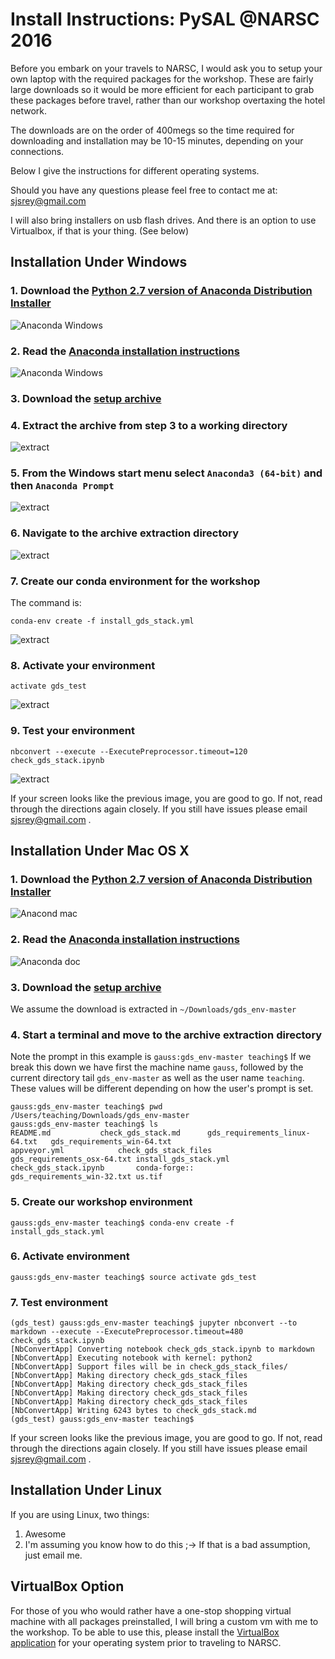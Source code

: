 # Install Instructions: PySAL @NARSC 2016


 Before you embark on your travels to NARSC, I would ask you to setup your own laptop with the required packages for the workshop. These are fairly large downloads so it would be more efficient for each participant to grab these packages before travel, rather than our workshop overtaxing the hotel network.

The downloads are on the order of 400megs so the time required for downloading and installation may be 10-15 minutes, depending on your connections.

Below I give the instructions for different operating systems.

Should you have any questions please feel free to contact me at: <sjsrey@gmail.com>


I will also bring installers on usb flash drives. And there is an option to use Virtualbox, if that is your thing. (See below)


## Installation Under Windows

### 1. Download the [Python 2.7 version of Anaconda Distribution Installer](https://repo.continuum.io/archive/Anaconda2-4.2.0-Windows-x86_64.exe)

![Anaconda Windows](figs/readmefigs/acdwindows.PNG)

### 2. Read the [Anaconda installation instructions](https://docs.continuum.io/anaconda/install)

![Anaconda Windows](figs/readmefigs/acdwindows1.png)

### 3. Download the [setup archive](  https://github.com/sjsrey/gds_env/archive/master.zip)


### 4. Extract the archive from step 3 to a working directory

![extract](figs/readmefigs/archive1.PNG)

### 5. From the Windows start menu select `Anaconda3 (64-bit)` and then `Anaconda Prompt`

![extract](figs/readmefigs/term0.PNG)

### 6. Navigate to the archive extraction directory

![extract](figs/readmefigs/term1.PNG)

### 7. Create our conda environment for the workshop
The command is:

    conda-env create -f install_gds_stack.yml

![extract](figs/readmefigs/term3.PNG)


### 8. Activate your environment
    activate gds_test

![extract](figs/readmefigs/term4.PNG)




### 9. Test your environment

    nbconvert --execute --ExecutePreprocessor.timeout=120 check_gds_stack.ipynb


![extract](figs/readmefigs/term5.PNG)


If your screen looks like the previous image, you are good to go. If not, read through the directions again closely. If you still have issues please email <sjsrey@gmail.com>
.




## Installation Under Mac OS X


### 1. Download the [Python 2.7 version of Anaconda Distribution Installer](https://www.continuum.io/downloads#osx)

![Anacond mac](figs/readmefigs/acdmac0.png)


### 2. Read the [Anaconda installation instructions](https://docs.continuum.io/anaconda/install)

![Anaconda doc](figs/readmefigs/acdwindows1.png)

### 3. Download the [setup archive](  https://github.com/sjsrey/gds_env/archive/master.zip)

We assume the download is extracted in `~/Downloads/gds_env-master`


### 4. Start a terminal and move to the archive extraction directory

Note the prompt in this example is `gauss:gds_env-master teaching$`
If we break this down we have first the machine name `gauss`, followed by the
current directory tail `gds_env-master` as well as the user name `teaching`.
These values will be different depending on how the user's prompt is set.

    gauss:gds_env-master teaching$ pwd
    /Users/teaching/Downloads/gds_env-master
    gauss:gds_env-master teaching$ ls
    README.md			check_gds_stack.md		gds_requirements_linux-64.txt	gds_requirements_win-64.txt
    appveyor.yml			check_gds_stack_files		gds_requirements_osx-64.txt	install_gds_stack.yml
    check_gds_stack.ipynb		conda-forge::			gds_requirements_win-32.txt	us.tif


### 5. Create our workshop environment

```
gauss:gds_env-master teaching$ conda-env create -f install_gds_stack.yml
```

### 6. Activate environment
```
gauss:gds_env-master teaching$ source activate gds_test
```


### 7. Test environment

```
(gds_test) gauss:gds_env-master teaching$ jupyter nbconvert --to markdown --execute --ExecutePreprocessor.timeout=480 check_gds_stack.ipynb
[NbConvertApp] Converting notebook check_gds_stack.ipynb to markdown
[NbConvertApp] Executing notebook with kernel: python2
[NbConvertApp] Support files will be in check_gds_stack_files/
[NbConvertApp] Making directory check_gds_stack_files
[NbConvertApp] Making directory check_gds_stack_files
[NbConvertApp] Making directory check_gds_stack_files
[NbConvertApp] Making directory check_gds_stack_files
[NbConvertApp] Writing 6243 bytes to check_gds_stack.md
(gds_test) gauss:gds_env-master teaching$
```

If your screen looks like the previous image, you are good to go. If not, read through the directions again closely. If you still have issues please email <sjsrey@gmail.com>
.


## Installation Under Linux

If you are using Linux, two things:

1.  Awesome
2.  I'm assuming you know how to do this ;-> If that is a bad assumption, just email me.



## VirtualBox Option

For those of you who would rather have a one-stop shopping virtual machine with all packages preinstalled, I will bring a custom vm with me to the workshop. To be able to use this, please install the [VirtualBox application](https://www.virtualbox.org/wiki/Downloads) for your operating system prior to traveling to NARSC.
